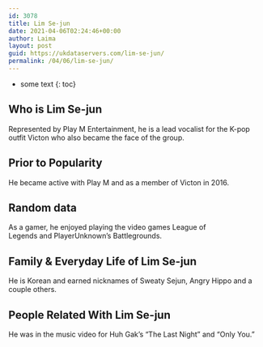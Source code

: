 ```yaml
---
id: 3078
title: Lim Se-jun
date: 2021-04-06T02:24:46+00:00
author: Laima
layout: post
guid: https://ukdataservers.com/lim-se-jun/
permalink: /04/06/lim-se-jun/
---
```


* some text
{: toc}


## Who is Lim Se-jun
                  
                  
                  
Represented by Play M Entertainment, he is a lead vocalist for the K-pop outfit Victon who also became the face of the group. 
                  
              
            
              
            
                
                
                
## Prior to Popularity
                  
                  
                  
He became active with Play M and as a member of Victon in 2016.
                  
              
            
              
            
                
                
                
## Random data
                  
                  
                  
As a gamer, he enjoyed playing the video games League of Legends and PlayerUnknown&#8217;s Battlegrounds.
                  
              
            
              
            
                
                
                
## Family & Everyday Life of Lim Se-jun
                  
                  
                  
He is Korean and earned nicknames of Sweaty Sejun, Angry Hippo and a couple others.
                  
              
            
              
            
                
                
                
## People Related With Lim Se-jun
                  
                  
                  
He was in the music video for Huh Gak&#8217;s &#8220;The Last Night&#8221; and &#8220;Only You.&#8221; 
                  
              
            
              
            
                
              
            
              
              
            
            
              
            
          
          
          